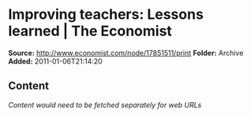 # Improving teachers: Lessons learned | The Economist

**Source:** http://www.economist.com/node/17851511/print
**Folder:** Archive
**Added:** 2011-01-06T21:14:20




## Content
*Content would need to be fetched separately for web URLs*
